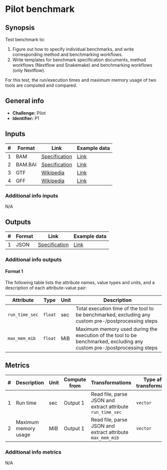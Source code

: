 # Pilot benchmark

## Synopsis

Test benchmark to:

1. Figure out how to specify individual benchmarks, and write corresponding
   method and benchmarking workflows.
2. Write templates for benchmark specification documents, method workflows
   (Nextflow and Snakemake) and benchmarking workflows (only Nextflow).

For this test, the run/execution times and maximum memory usage of two tools
are computed and compared.

## General info

* **Challenge:** Pilot
* **Identifier:** P1

## Inputs

| # | Format | Link | Example data |
| --- | --- | --- | --- |
| 1 | BAM | [Specification][spec-sam-bam] | [Link][in1] |
| 2 | BAM.BAI | [Specification][spec-sam-bam] | [Link][in2] |
| 3 | GTF | [Wikipedia][wiki-gtf] | [Link][in3] |
| 4 | GFF | [Wikipedia][wiki-gff] | [Link][in4] |

### Additional info inputs

N/A

## Outputs

| # | Format | Link | Example data |
| --- | --- | --- | --- |
| 1 | JSON | [Specification][spec-json] | [Link][out1] |

### Additional info outputs

#### Format 1

The following table lists the attribute names, value types and units, and a
description of each attribute-value pair:

| Attribute | Type | Unit | Description |
| --- | --- | --- | --- |
| `run_time_sec` | `float` | sec | Total execution time of the tool to be benchmarked, excluding any custom pre-/postprocessing steps |
| `max_mem_mib` | `float` | MiB | Maximum memory used during the execution of the tool to be benchmarked, excluding any custom pre-/postprocessing steps |

## Metrics

| # | Description | Unit | Compute from | Transformations | Type after transformations | Additional comments |
| --- | --- | --- | --- | --- | --- | --- |
| 1 | Run time | sec | Output 1 | Read file, parse JSON and extract attribute `run_time_sec` | `vector` | N/A |
| 2 | Maximum memory usage | MiB | Output 1 | Read file, parse JSON and extract attribute `max_mem_mib` | `vector` | N/A |

### Additional info metrics

N/A

[//]: # (References)

[in1]: ./example_files/input1.bam
[in2]: ./example_files/input1.bam.bai
[in3]: ./example_files/input3.gtf
[in4]: ./example_files/input4.gff3
[out1]: ./example_files/output1.json
[spec-json]: <https://www.ecma-international.org/publications-and-standards/standards/ecma-404/>
[spec-sam-bam]: <https://samtools.github.io/hts-specs/SAMv1.pdf>
[wiki-gtf]: <https://en.wikipedia.org/wiki/Gene_transfer_format>
[wiki-gff]: <https://en.wikipedia.org/wiki/General_feature_format>
